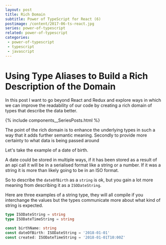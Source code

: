 ```yaml
---
layout: post
title: Rich Domain
subtitle: Power of TypeScript for React (6)
postimage: /content/2017-06-ts-react.jpg
series: power-of-typescript
related: power-of-typescript
categories:
 - power-of-typescript
 - typescript
 - javascript
---
```


# Using Type Aliases to Build a Rich Description of the Domain

In this post I want to go beyond React and Redux and explore ways in which we can improve the readability of our code by creating a rich domain of types that describe the data better.

{% include components__SeriesPosts.html %}

The point of the rich domain is to enhance the underlying types in such a way that it adds further semantic meaning. Secondly to provide more certainty to what data is being passed around

Let's take the example of a date of birth.

A date could be stored in multiple ways, if it has been stored as a result of an api call it will be in a serialised format like a string or a number. If it was a string it is more than likely going to be in an ISO format.

So to describe the `dateOfBirth` as a `string` is ok, but you gain a lot more meaning from describing it as a `ISODateString`.

Here are three examples of a string type, they will all compile if you interchange the values but the types communicate more about what kind of string is expected.

```typescript
type ISODateString = string
type ISODateTimeString = string

const birthName: string
const dateOfBirth: ISODateString = '2018-01-01'
const created: ISODateTimeString = '2018-01-01T10:00Z'
```



